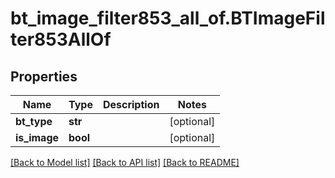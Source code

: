 # bt_image_filter853_all_of.BTImageFilter853AllOf

## Properties
Name | Type | Description | Notes
------------ | ------------- | ------------- | -------------
**bt_type** | **str** |  | [optional] 
**is_image** | **bool** |  | [optional] 

[[Back to Model list]](../README.md#documentation-for-models) [[Back to API list]](../README.md#documentation-for-api-endpoints) [[Back to README]](../README.md)



